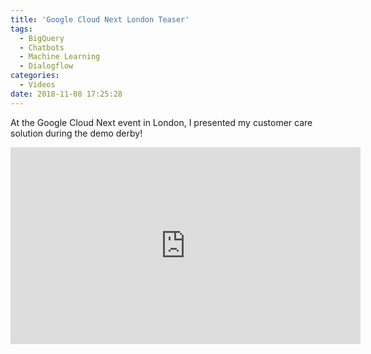 ```yaml
---
title: 'Google Cloud Next London Teaser'
tags:
  - BigQuery
  - Chatbots
  - Machine Learning
  - Dialogflow
categories:
  - Videos
date: 2018-11-08 17:25:28
---
```


At the Google Cloud Next event in London, I presented my customer care solution during the demo derby! 
<!--more-->
<iframe width="560" height="315" src="https://www.youtube.com/embed/KhB0hwlyZkg?start=297" frameborder="0" allow="accelerometer; autoplay; encrypted-media; gyroscope; picture-in-picture" allowfullscreen></iframe>
